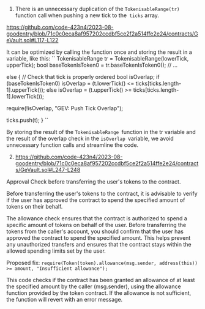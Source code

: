 1. There is an unnecessary duplication of the `TokenisableRange(tr)` function call when pushing a new tick to the` ticks` array. 

https://github.com/code-423n4/2023-08-goodentry/blob/71c0c0eca8af957202ccdbf5ce2f2a514ffe2e24/contracts/GeVault.sol#L117-L122

It can be optimized by calling the function once and storing the result in a variable, like this:
``
TokenisableRange tr = TokenisableRange(lowerTick, upperTick);
bool baseTokenIsToken0 = tr.baseTokenIsToken0();
// ...

else {
  // Check that tick is properly ordered
  bool isOverlap;
  if (baseTokenIsToken0)
    isOverlap = (t.lowerTick() <= ticks[ticks.length-1].upperTick());
  else
    isOverlap = (t.upperTick() >= ticks[ticks.length-1].lowerTick());
    
  require(!isOverlap, "GEV: Push Tick Overlap");

  ticks.push(t);
}
``

By storing the result of the `TokenisableRange `function in the tr variable and the result of the overlap check in the `isOverlap `variable, we avoid unnecessary function calls and streamline the code.

2. https://github.com/code-423n4/2023-08-goodentry/blob/71c0c0eca8af957202ccdbf5ce2f2a514ffe2e24/contracts/GeVault.sol#L247-L248

Approval Check before transferring the user's tokens to the contract.

Before transferring the user's tokens to the contract, it is advisable to verify if the user has approved the contract to spend the specified amount of tokens on their behalf. 

The allowance check ensures that the contract is authorized to spend a specific amount of tokens on behalf of the user. Before transferring the tokens from the caller's account, you should confirm that the user has approved the contract to spend the specified amount. This helps prevent any unauthorized transfers and ensures that the contract stays within the allowed spending limits set by the user.

Proposed fix: 
`require(Token(token).allowance(msg.sender, address(this)) >= amount, "Insufficient allowance");`


This code checks if the contract has been granted an allowance of at least the specified amount by the caller (msg.sender), using the allowance function provided by the token contract. If the allowance is not sufficient, the function will revert with an error message.